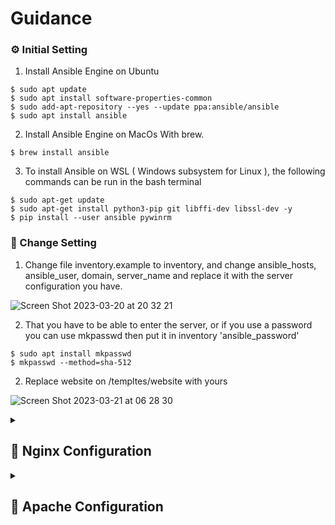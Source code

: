 # Guidance



### ⚙ Initial Setting

1. Install Ansible Engine on Ubuntu
```
$ sudo apt update
$ sudo apt install software-properties-common
$ sudo add-apt-repository --yes --update ppa:ansible/ansible
$ sudo apt install ansible
```

2. Install Ansible Engine on MacOs With brew.
```
$ brew install ansible
```

3. To install Ansible on WSL ( Windows subsystem for Linux ), the following commands can be run in the bash terminal
```
$ sudo apt-get update
$ sudo apt-get install python3-pip git libffi-dev libssl-dev -y
$ pip install --user ansible pywinrm
```

### 🔧 Change Setting

1. Change file inventory.example to inventory, and change ansible_hosts, ansible_user, domain, server_name and replace it with the server configuration you have.

![Screen Shot 2023-03-20 at 20 32 21](https://user-images.githubusercontent.com/53596721/226367329-203a84a8-7e98-4987-9e90-0c99df3dec49.png)

2. That you have to be able to enter the server, or if you use a password you can use mkpasswd then put it in inventory 'ansible_password'
```
$ sudo apt install mkpasswd
$ mkpasswd --method=sha-512
```

2. Replace website on /templtes/website with yours

![Screen Shot 2023-03-21 at 06 28 30](https://user-images.githubusercontent.com/53596721/226487415-d545960e-daea-48f0-b074-e01d802c587f.png)




<details>
<summary><h2>🚀 Nginx Configuration</h2></summary>

1. After doing git clone, then do the following steps.
```
$ cd Ansible-Webserver/
$ ./run_nginx.sh
```
</details>

<details>
<summary><h2>🚀 Apache Configuration</h2></summary>

1. After doing git clone, then do the following steps.
```
$ cd Ansible-Webserver/
$ ./run_apache.sh
```
</details>
